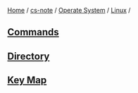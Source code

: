 [Home](https://mengxianbin.github.io) /
[cs-note](https://mengxianbin.github.io/cs-note) /
[Operate System](https://mengxianbin.github.io/cs-note/content/Operate%20System) /
[Linux](https://mengxianbin.github.io/cs-note/content/Operate%20System/Linux) /

## [Commands](https://mengxianbin.github.io/cs-note/content/Operate%20System/Linux/Commands)

## [Directory](https://mengxianbin.github.io/cs-note/content/Operate%20System/Linux/Directory)

## [Key Map](https://mengxianbin.github.io/cs-note/content/Operate%20System/Linux/Key%20Map)
